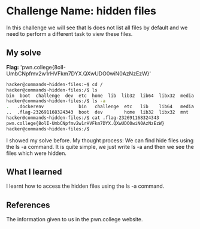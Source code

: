 # Challenge Name: hidden files
In this challenge we will see that ls does not list all files by default and we need to perform a different task to view these files.
## My solve
**Flag:** 'pwn.college{8olI-UmbCNpfmv2w1rHVFkm7DYX.QXwUDO0wiN0AzNzEzW}'
```bash
hacker@commands~hidden-files:~$ cd /
hacker@commands~hidden-files:/$ ls
bin  boot  challenge  dev  etc  home  lib  lib32  lib64  libx32  media  mnt  nix  opt  proc  root  run  sbin  srv  sys  tmp  usr  var
hacker@commands~hidden-files:/$ ls -a
.   .dockerenv             bin   challenge  etc   lib    lib64   media  nix  proc  run   srv  tmp  var
..  .flag-232691168324343  boot  dev        home  lib32  libx32  mnt    opt  root  sbin  sys  usr
hacker@commands~hidden-files:/$ cat .flag-232691168324343
pwn.college{8olI-UmbCNpfmv2w1rHVFkm7DYX.QXwUDO0wiN0AzNzEzW}
hacker@commands~hidden-files:/$
```

I showed my solve before.
My thought process: We can find hide files using the ls -a command.
It is quite simple, we just write ls -a and then we see the files which were hidden.

## What I learned
I learnt how to access the hidden files using the ls -a command.
## References
The information given to us in the pwn.college website.
